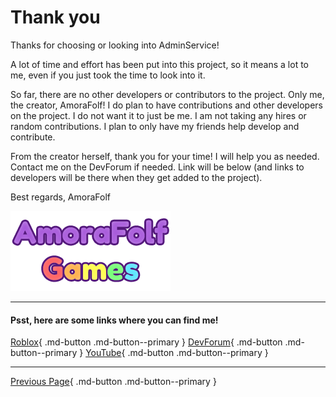 # Thank you

Thanks for choosing or looking into AdminService!

A lot of time and effort has been put into this project, so it means a lot to me, even if you just took the time to look into it.

So far, there are no other developers or contributors to the project. Only me, the creator, AmoraFolf!
I do plan to have contributions and other developers on the project. I do not want it to just be me.
I am not taking any hires or random contributions. I plan to only have my friends help develop and contribute.

From the creator herself, thank you for your time!
I will help you as needed. Contact me on the DevForum if needed. Link will be below (and links to developers will be there when they get added to the project).

Best regards,
AmoraFolf

![amorafolf-games](images/logos/AmoraFolf_Games_256x128.png)

---

#### Psst, here are some links where you can find me!

[Roblox](https://www.roblox.com/users/56437368/profile){ .md-button .md-button--primary } [DevForum](https://devforum.roblox.com/u/amorafolf/summary){ .md-button .md-button--primary } [YouTube](https://www.youtube.com/@AmoraFolf){ .md-button .md-button--primary }

---

[Previous Page](https://amorafolf.github.io/AdminService/troubleshooting/){ .md-button .md-button--primary }
